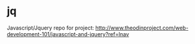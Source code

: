 # jq
Javascript/Jquery repo for project: http://www.theodinproject.com/web-development-101/javascript-and-jquery?ref=lnav

